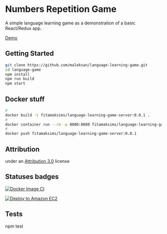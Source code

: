 # Numbers Repetition Game

A simple language learning game as a demonstration of a basic React/Redux app.

[Demo](http://ec2-35-160-149-202.us-west-2.compute.amazonaws.com)

## Getting Started

```sh
git clone https://github.com/maleksan/language-learning-game.git
cd language-game
npm install
npm run build
npm start
```

## Docker stuff

```sh
#
docker build -t fitamaksims/language-learning-game-server:0.0.1 .
#
docker container run --rm -p 8080:8080 fitamaksims/language-learning-game-server:0.0.1
#
docker push fitamaksims/language-learning-game-server:0.0.1
```

## Attribution

under an [Attribution 3.0](https://creativecommons.org/licenses/by/3.0/us/legalcode) license

## Statuses badges

[![Docker Image CI](https://github.com/maleksan/language-learning-game/actions/workflows/docker-image.yml/badge.svg)](https://github.com/maleksan/language-learning-game/actions/workflows/docker-image.yml)

[![Deploy to Amazon EC2](https://github.com/maleksan/language-learning-game/actions/workflows/aws-ec2-deploy.yml/badge.svg)](https://github.com/maleksan/language-learning-game/actions/workflows/aws-ec2-deploy.yml)

## Tests
npm test
